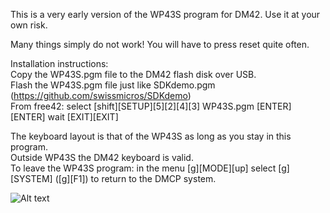 This is a very early version of the WP43S program for DM42. Use it at your own risk.  

Many things simply do not work! You will have to press reset quite often.  

Installation instructions:  
Copy the WP43S.pgm file to the DM42 flash disk over USB.  
Flash the WP43S.pgm file just like SDKdemo.pgm (https://github.com/swissmicros/SDKdemo)  
From free42: select [shift][SETUP][5][2][4][3] WP43S.pgm [ENTER][ENTER] wait [EXIT][EXIT]  

The keyboard layout is that of the WP43S as long as you stay in this program.  
Outside WP43S the DM42 keyboard is valid.  
To leave the WP43S program: in the menu [g][MODE][up] select [g][SYSTEM] ([g][F1]) to return to the DMCP system.

![Alt text](https://gitlab.com/Over_score/wp43s/uploads/ac891c572162919dd8f60516c51edba2/image.png "DM42")
